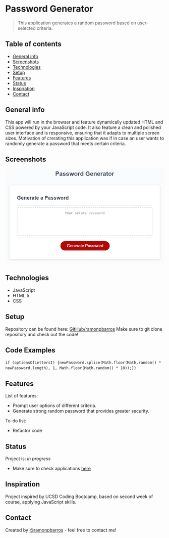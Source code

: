 # Password Generator
> This application generates a random password based on user-selected criteria. 

## Table of contents
* [General info](#general-info)
* [Screenshots](#screenshots)
* [Technologies](#technologies)
* [Setup](#setup)
* [Features](#features)
* [Status](#status)
* [Inspiration](#inspiration)
* [Contact](#contact)

## General info
This app will run in the browser and feature dynamically updated HTML and CSS powered by your JavaScript code. It also feature a clean and polished user interface and is responsive, ensuring that it adapts to multiple screen sizes. Motivation of crerating this application was if in case an user wants to randomly generate a password that meets certain criteria.


## Screenshots
![Example screenshot](./Assets/screenshot.png)

## Technologies
* JavaScript
* HTML 5
* CSS

## Setup
Repository can be found here: [GitHub/ramonpbarros](https://github.com/ramonpbarros/password-generator) Make sure to git clone repository and check out the code!

## Code Examples
`if (optionsOfLettersI) {newPassword.splice(Math.floor(Math.random() * newPassword.length), 1, Math.floor(Math.random() * 10));}}`

## Features
List of features:
* Prompt user options of different criteria.
* Generate strong random password that provides greater security.

To-do list:
* Refactor code

## Status
Project is: _in progress_ 
* Make sure to check applications [here](https://ramonpbarros.github.io/password-generator/)

## Inspiration
Project inspired by UCSD Coding Bootcamp, based on second week of course, applying JavaScript skills.

## Contact
Created by [@ramonpbarros](https://github.com/ramonpbarros) - feel free to contact me!